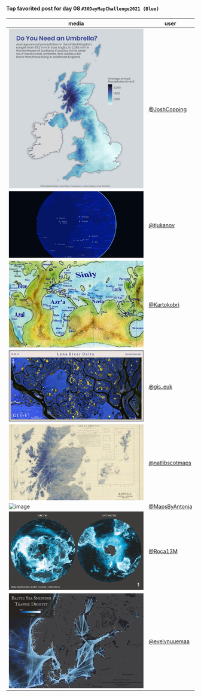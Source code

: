 #### Top favorited post for day 08 `#30DayMapChallenge2021 (Blue)`

| media | user |
|-------|------|
| ![image](../uploads/ab6d7c8e455b8fbb88c6c5649c09d8dd/image.png) |[@JoshCopping](https://twitter.com/JoshCopping/status/1457827843476496387)|
| ![image](../uploads/f388a35e0c11c1260f44af0a932175ba/image.png) |[@tjukanov](https://twitter.com/tjukanov/status/1457608769362354179)|
| ![image](../uploads/d3a8161a186a190c3cf91d76faa35051/image.png) |[@Kartokobri](https://twitter.com/Kartokobri/status/1457601244822921217)|
| ![image](../uploads/4c467dcc2c61e3ab9cf774a669c57593/image.png) |[@gis_euk](https://twitter.com/gis_euk/status/1457667910252519424)|
| ![image](../uploads/268c26cc3112510d9e6b488db6222a93/image.png) |[@natlibscotmaps](https://twitter.com/natlibscotmaps/status/1457710750097711118)|
| ![image](../uploads/cdfd4d4792b40006507761c571e0e6c0/image.png) |[@MapsByAntonia](https://twitter.com/MapsByAntonia/status/1457613657802694656)|
| ![image](../uploads/d3fcbc2e534712e6f5928764ddb3dd11/image.png) |[@Roca13M](https://twitter.com/Roca13M/status/1465009262682378252)|
| ![image](../uploads/5ca11d7d92a6743d3db04b1505d2063b/image.png) |[@evelynuuemaa](https://twitter.com/evelynuuemaa/status/1457644092255518721)|
